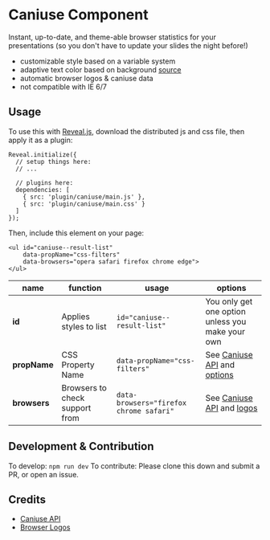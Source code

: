 # Caniuse Component

Instant, up-to-date, and theme-able browser statistics for your presentations (so you don't have to update your slides the night before!)

- customizable style based on a variable system
- adaptive text color based on background [source](http://codepen.io/una/pen/oXgRYz)
- automatic browser logos & caniuse data
- not compatible with IE 6/7

## Usage

To use this with [Reveal.js](#), download the distributed js and css file, then apply it as a plugin:

```
Reveal.initialize({
  // setup things here:
  // ...

  // plugins here:
  dependencies: [
    { src: 'plugin/caniuse/main.js' },
    { src: 'plugin/caniuse/main.css' }
  ]
});
```

Then, include this element on your page:

```
<ul id="caniuse--result-list"
    data-propName="css-filters"
    data-browsers="opera safari firefox chrome edge">
</ul>
```

| name | function | usage | options |
|--- |--- |--- |--- |
| **id** | Applies styles to list | `id="caniuse--result-list"` | You only get one option unless you make your own |
| **propName** | CSS Property Name | `data-propName="css-filters"` | See [Caniuse API](https://github.com/nyalab/caniuse-api) and [options](https://github.com/Fyrd/caniuse/tree/master/features-json) |
| **browsers** | Browsers to check support from | `data-browsers="firefox chrome safari"`  | See [Caniuse API](https://github.com/nyalab/caniuse-api) and [logos](https://github.com/alrra/browser-logos) |


## Development & Contribution

To develop: `npm run dev`
To contribute: Please clone this down and submit a PR, or open an issue.

## Credits

- [Caniuse API](https://github.com/nyalab/caniuse-api)
- [Browser Logos](https://github.com/alrra/browser-logos/)
